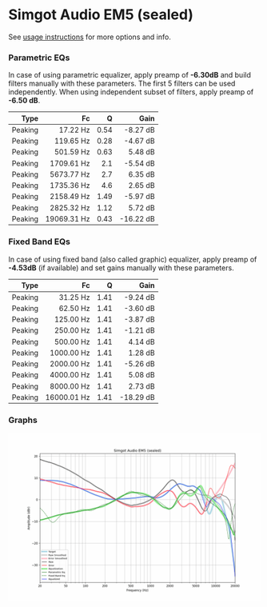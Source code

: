 # Simgot Audio EM5 (sealed)
See [usage instructions](https://github.com/jaakkopasanen/AutoEq#usage) for more options and info.

### Parametric EQs
In case of using parametric equalizer, apply preamp of **-6.30dB** and build filters manually
with these parameters. The first 5 filters can be used independently.
When using independent subset of filters, apply preamp of **-6.50 dB**.

| Type    | Fc          |    Q | Gain      |
|--------:|------------:|-----:|----------:|
| Peaking | 17.22 Hz    | 0.54 | -8.27 dB  |
| Peaking | 119.65 Hz   | 0.28 | -4.67 dB  |
| Peaking | 501.59 Hz   | 0.63 | 5.48 dB   |
| Peaking | 1709.61 Hz  | 2.1  | -5.54 dB  |
| Peaking | 5673.77 Hz  | 2.7  | 6.35 dB   |
| Peaking | 1735.36 Hz  | 4.6  | 2.65 dB   |
| Peaking | 2158.49 Hz  | 1.49 | -5.97 dB  |
| Peaking | 2825.32 Hz  | 1.12 | 5.72 dB   |
| Peaking | 19069.31 Hz | 0.43 | -16.22 dB |

### Fixed Band EQs
In case of using fixed band (also called graphic) equalizer, apply preamp of **-4.53dB**
(if available) and set gains manually with these parameters.

| Type    | Fc          |    Q | Gain      |
|--------:|------------:|-----:|----------:|
| Peaking | 31.25 Hz    | 1.41 | -9.24 dB  |
| Peaking | 62.50 Hz    | 1.41 | -3.60 dB  |
| Peaking | 125.00 Hz   | 1.41 | -3.87 dB  |
| Peaking | 250.00 Hz   | 1.41 | -1.21 dB  |
| Peaking | 500.00 Hz   | 1.41 | 4.14 dB   |
| Peaking | 1000.00 Hz  | 1.41 | 1.28 dB   |
| Peaking | 2000.00 Hz  | 1.41 | -5.26 dB  |
| Peaking | 4000.00 Hz  | 1.41 | 5.08 dB   |
| Peaking | 8000.00 Hz  | 1.41 | 2.73 dB   |
| Peaking | 16000.01 Hz | 1.41 | -18.29 dB |

### Graphs
![](./Simgot%20Audio%20EM5%20(sealed).png)